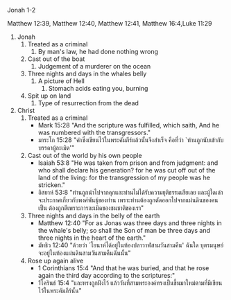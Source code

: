 Jonah 1-2

Matthew 12:39, Matthew 12:40, Matthew 12:41, Matthew 16:4,Luke 11:29

1. Jonah
    1. Treated as a criminal
        1. By man's law, he had done nothing wrong
    2. Cast out of the boat
        1. Judgement of a murderer on the ocean
    3. Three nights and days in the whales belly
        1. A picture of Hell
            1. Stomach acids eating you, burning
    4. Spit up on land
        1. Type of resurrection from the dead
2. Christ
    1. Treated as a criminal
        - Mark 15:28 "And the scripture was fulfilled, which saith, And he was numbered with the transgressors."
        - มาระโก 15:28 "คำซึ่งเขียนไว้ในพระคัมภีร์แล้วนั้นจึงสำเร็จ คือที่ว่า `ท่านถูกนับเข้ากับบรรดาผู้ละเมิด'"
    2. Cast out of the world by his own people
        - Isaiah 53:8 "He was taken from prison and from judgment: and who shall declare his generation? for he was cut off out of the land of the living: for the transgression of my people was he stricken."
        - อิสยาห์ 53:8 "ท่านถูกนำไปจากคุกและท่านไม่ได้รับความยุติธรรมเสียเลย และผู้ใดเล่าจะประกาศเกี่ยวกับพงศ์พันธุ์ของท่าน เพราะท่านต้องถูกตัดออกไปจากแผ่นดินของคนเป็น ต้องถูกตีเพราะการละเมิดของชนชาติของเรา"
    3. Three nights and days in the belly of the earth
        - Matthew 12:40 "For as Jonas was three days and three nights in the whale's belly; so shall the Son of man be three days and three nights in the heart of the earth."
        - มัทธิว 12:40 "ด้วยว่า `โยนาห์ได้อยู่ในท้องปลาวาฬสามวันสามคืน' ฉันใด บุตรมนุษย์จะอยู่ในท้องแผ่นดินสามวันสามคืนฉันนั้น"
    4. Rose up again alive
        - 1 Corinthians 15:4 "And that he was buried, and that he rose again the third day according to the scriptures:"
        - 1โครินธ์ 15:4 "และทรงถูกฝังไว้ แล้ววันที่สามพระองค์ทรงเป็นขึ้นมาใหม่ตามที่มีเขียนไว้ในพระคัมภีร์นั้น"
